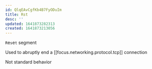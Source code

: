 ```yaml
---
id: QlqEAvCgfKb4B7FyODuIm
title: Rst
desc: ''
updated: 1641873282313
created: 1641873213056
---
```


`R`e`s`e`t` segment

Used to abruptly end a [[focus.networking.protocol.tcp]] connection

Not standard behavior
